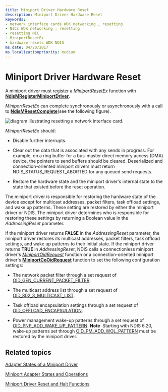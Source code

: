 ```yaml
---
title: Miniport Driver Hardware Reset
description: Miniport Driver Hardware Reset
keywords:
- network interface cards WDK networking , resetting
- NICs WDK networking , resetting
- resetting NIC
- MiniportResetEx
- hardware resets WDK NDIS
ms.date: 04/20/2017
ms.localizationpriority: medium
---
```


# Miniport Driver Hardware Reset





A miniport driver must register a [*MiniportResetEx*](/windows-hardware/drivers/ddi/ndis/nc-ndis-miniport_reset) function with [**NdisMRegisterMiniportDriver**](/windows-hardware/drivers/ddi/ndis/nf-ndis-ndismregisterminiportdriver).

*MiniportResetEx* can complete synchronously or asynchronously with a call to [**NdisMResetComplete**](/windows-hardware/drivers/ddi/ndis/nf-ndis-ndismresetcomplete)(see the following figure).

![diagram illustrating resetting a network interface card.](images/207-09.png)

*MiniportResetEx* should:

-   Disable further interrupts.

-   Clear out the data that is associated with any sends in progress. For example, on a ring buffer for a bus-master direct memory access (DMA) device, the pointers to send buffers should be cleared. Deserialized and connection-oriented miniport drivers must return NDIS\_STATUS\_REQUEST\_ABORTED for any queued send requests.

-   Restore the hardware state and the miniport driver's internal state to the state that existed before the reset operation.

The miniport driver is responsible for restoring the hardware state of the device except for multicast addresses, packet filters, task offload settings, and wake up patterns. These setting are restored by either the miniport driver or NDIS. The miniport driver determines who is responsible for restoring these settings by returning a Boolean value in the *AddressingReset* parameter.

If the miniport driver returns **FALSE** in the *AddressingReset* parameter, the miniport driver restores its multicast addresses, packet filters, task offload settings, and wake up patterns to their initial state. If the miniport driver returns **TRUE** in *AddressingReset*, NDIS calls a connectionless miniport driver's [*MiniportOidRequest*](/windows-hardware/drivers/ddi/ndis/nc-ndis-miniport_oid_request) function or a connection-oriented miniport driver's [**MiniportCoOidRequest**](/windows-hardware/drivers/ddi/ndis/nc-ndis-miniport_co_oid_request) function to set the following configuration settings:

-   The network packet filter through a set request of [OID\_GEN\_CURRENT\_PACKET\_FILTER](./oid-gen-current-packet-filter.md).

-   The multicast address list through a set request of [OID\_802\_3\_MULTICAST\_LIST](./oid-802-3-multicast-list.md).

-   Task offload encapsulation settings through a set request of [OID\_OFFLOAD\_ENCAPSULATION](./oid-offload-encapsulation.md).

-   Power management wake-up patterns through a set request of [OID\_PNP\_ADD\_WAKE\_UP\_PATTERN](./oid-pnp-add-wake-up-pattern.md).
    **Note**  Starting with NDIS 6.20, wake-up patterns set through [OID\_PM\_ADD\_WOL\_PATTERN](./oid-pm-add-wol-pattern.md) must be restored by the miniport driver.

     

## Related topics


[Adapter States of a Miniport Driver](adapter-states-of-a-miniport-driver.md)

[Miniport Adapter States and Operations](miniport-adapter-states-and-operations.md)

[Miniport Driver Reset and Halt Functions](/previous-versions/windows/hardware/network/ff564064(v=vs.85))

 

